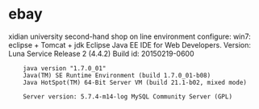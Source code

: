 # ebay
xidian university second-hand shop on line 
environment configure:
	win7: eclipse + Tomcat + jdk
		Eclipse Java EE IDE for Web Developers.
		Version: Luna Service Release 2 (4.4.2)
		Build id: 20150219-0600
		
		java version "1.7.0_01"
		Java(TM) SE Runtime Environment (build 1.7.0_01-b08)
		Java HotSpot(TM) 64-Bit Server VM (build 21.1-b02, mixed mode)
		
		Server version: 5.7.4-m14-log MySQL Community Server (GPL)